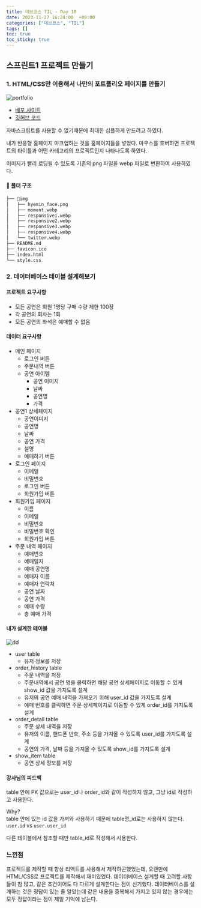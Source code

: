 ```yaml
---
title: 데브코스 TIL - Day 10
date: 2023-11-27 16:24:00  +09:00
categories: ["데브코스", "TIL"]
tags: []
toc: true
toc_sticky: true
---
```


## 스프린트1 프로젝트 만들기

### 1. HTML/CSS만 이용해서 나만의 포트폴리오 페이지를 만들기

![portfolio](https://github.com/hyemin12/react-vite-shop-app/assets/66300732/dba6c3ea-27c8-47f1-992b-dc6b6033d7c3)

- [배포 사이트](https://hyemin12.github.io/programmers_project_portfolio/)
- [깃허브 코드](https://github.com/hyemin12/programmers_project_portfolio)

자바스크립트를 사용할 수 없기때문에 최대한 심플하게 만드려고 하였다.

내가 반응형 홈페이지 마크업하는 것을 홈페이지들을 넣었다. 마우스를 호버하면 프로젝트의 타이틀과 어떤 카테고리의 프로젝트인지 나타나도록 하였다.

이미지가 빨리 로딩될 수 있도록 기존의 png 파일을 webp 파일로 변환하여 사용하였다.

#### 📂 폴더 구조

```bash
├── 📁img
│   ├── hyemin_face.png
│   ├── moment.webp
│   ├── responsive1.webp
│   ├── responsive2.webp
│   ├── responsive3.webp
│   ├── responsive4.webp
│   └── twitter.webp
├── README.md
├── favicon.ico
├── index.html
└── style.css
```

### 2. 데이터베이스 테이블 설계해보기

#### 프로젝트 요구사항

- 모든 공연은 회원 1명당 구매 수량 제한 100장
- 각 공연의 회차는 1회
- 모든 공연의 좌석은 예매할 수 없음

#### 데이터 요구사항

- 메인 페이지
  - 로그인 버튼
  - 주문내역 버튼
  - 공연 아이템
    - 공연 이미지
    - 날짜
    - 공연명
    - 가격
- 공연1 상세페이지
  - 공연이미지
  - 공연명
  - 날짜
  - 공연 가격
  - 설명
  - 예매하기 버튼
- 로그인 페이지
  - 이메일
  - 비밀번호
  - 로그인 버튼
  - 회원가입 버튼
- 회원가입 페이지
  - 이름
  - 이메일
  - 비밀번호
  - 비밀번호 확인
  - 회원가입 버튼
- 주문 내역 페이지
  - 예매번호
  - 예매일자
  - 예매 공연명
  - 예매자 이름
  - 예매자 연락처
  - 공연 날짜
  - 공연 가격
  - 예매 수량
  - 총 예매 가격

#### 내가 설계한 테이블

![dd](https://github.com/hyemin12/react-vite-shop-app/assets/66300732/78f5c6be-29fa-42da-a5c0-80cc703a05e9)

- user table
  - 유저 정보를 저장
- order_history table
  - 주문 내역을 저장
  - 주문내역에서 공연 명을 클릭하면 해당 공연 상세페이지로 이동할 수 있게 show_id 값을 가지도록 설계
  - 유저의 공연 예매 내역을 가져오기 위해 user_id 값을 가지도록 설계
  - 예매 번호를 클릭하면 주문 상세페이지로 이동할 수 있게 order_id를 가지도록 설계
- order_detail table
  - 주문 상세 내역을 저장
  - 유저의 이름, 핸드폰 번호, 주소 등을 가져올 수 있도록 user_id를 가지도록 설계
  - 공연의 가격, 날짜 등을 가져올 수 있도록 show_id를 가지도록 설계
- show_item table
  - 공연 상세 정보를 저장

#### 강사님의 피드백

table 안에 PK 값으로는 user_id나 order_id와 같이 작성하지 않고, 그냥 id로 작성하고 사용한다.

Why?  
 table 안에 있는 id 값을 가져와 사용하기 때문에 table명\_id로는 사용하지 않는다.  
`user.id` vs `user.user_id`

다른 테이블에서 참조할 때만 table_id로 작성해서 사용한다.

### 느낀점

프로젝트를 제작할 때 항상 리액트를 사용해서 제작하곤했었는데, 오랜만에 HTML/CSS로 프로젝트를 제작해서 재미있었다. 데이터베이스 설계할 때 고려할 사항들이 참 많고, 같은 조건이어도 다 다르게 설계한다는 점이 신기했다. 데이터베이스를 설계하는 것은 정답이 있는 줄 알았는데 같은 내용을 중복해서 가지고 있지 않는 경우에는 모두 정답이라는 점이 제일 기억에 남는다.
